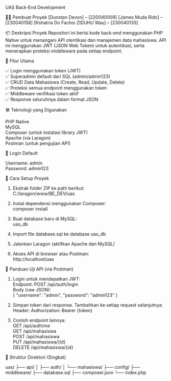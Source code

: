 UAS Back-End Development

 👨‍💻 Pembuat Proyek
[Dunstan Devon] – [220040009]
[James Muda Rido] – [230040158]
[Kshatria Do Fachoi ZIDUHU Wau] – [230040135]


 📦 Deskripsi Proyek
Repositori ini berisi kode back-end menggunakan PHP Native untuk menangani API otentikasi dan manajemen data mahasiswa. API ini menggunakan JWT (JSON Web Token) untuk autentikasi, serta menerapkan proteksi middleware pada setiap endpoint.

 🚀 Fitur Utama

✅ Login menggunakan token (JWT)  
✅ Superadmin default dari SQL (admin/admin123)  
✅ CRUD Data Mahasiswa (Create, Read, Update, Delete)  
✅ Proteksi semua endpoint menggunakan token  
✅ Middleware verifikasi token aktif  
✅ Response seluruhnya dalam format JSON  

 🛠️ Teknologi yang Digunakan

PHP Native  
MySQL  
Composer (untuk instalasi library JWT)  
Apache (via Laragon)  
Postman (untuk pengujian API)  

 🔐 Login Default

Username: admin  
Password: admin123  

 💾 Cara Setup Proyek

1. Ekstrak folder ZIP ke path berikut:  
   C:/laragon/www/BE_DEV/uas

2. Instal dependensi menggunakan Composer:  
   composer install

3. Buat database baru di MySQL:  
   uas_db

4. Import file database.sql ke database uas_db

5. Jalankan Laragon (aktifkan Apache dan MySQL)

6. Akses API di browser atau Postman:  
   http://localhost/uas

 🧪 Panduan Uji API (via Postman)

1. Login untuk mendapatkan JWT:  
   Endpoint: POST /api/auth/login  
   Body (raw JSON):  
   {
     "username": "admin",
     "password": "admin123"
   }

2. Simpan token dari response. Tambahkan ke setiap request selanjutnya:  
   Header: Authorization: Bearer {token}

3. Contoh endpoint lainnya:  
   GET /api/auth/me  
   GET /api/mahasiswa  
   POST /api/mahasiswa  
   PUT /api/mahasiswa/{id}  
   DELETE /api/mahasiswa/{id}  

 📁 Struktur Direktori (Singkat)

uas/
├── api/
│   ├── auth/
│   └── mahasiswa/
├── config/
├── middleware/
├── database.sql
├── composer.json
└── index.php


